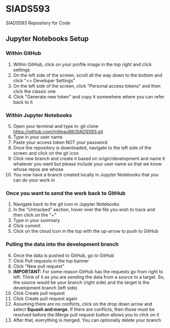# SIADS593
SIADS593 Repository for Code

## Jupyter Notebooks Setup
### Within GitHub
1. Within GitHub, click on your profile image in the top right and click settings
2. On the left side of the screen, scroll all the way down to the bottom and click "<> Developer Settings"
3. On the left side of the screen, click "Personal access tokens" and then click the classic one
4. Click "Generate new token" and copy it somewhere where you can refer back to it

### Within Jupyter Notebooks
5. Open your terminal and type in: git clone https://github.com/milleau98/SIADS593.git
7. Type in your user name
8. Paste your access token NOT your password
9. Once the repository is downloaded, navigate to the left side of the screen and click on the git icon
10. Click new branch and create it based on origin/development and name it whatever you want but please include your user name so that we know whose repos are whose
11. You now have a branch created locally in Jupyter Notebooks that you can do your work in

### Once you want to send the work back to GitHub
1. Navigate back to the git icon in Jupyter Notebooks
2. In the "Untracked" section, hover over the file you wish to track and then click on the "+"
3. Type in your summary
4. Click commit
5. Click on the cloud icon in the top with the up-arrow to push to GitHub

### Pulling the data into the development branch
6. Once the data is pushed to GitHub, go to GitHub
7. Click Pull requests in the top banner
8. Click "New pull request"
9. **IMPORTANT:** For some reason GitHub has the requests go from right to left. Think of it as you are sending the data from a source to a target. So, the source would be your branch (right side) and the target is the development branch (left side)
10. Click Create pull request
11. Click Create pull request again
12. Assuming there are no conflicts, click on the drop down arrow and select **Squash and merge**. If there are conflicts, then those must be resolved before the Merge pull request button allows you to click on it
13. After that, everything is merged. You can optionally delete your branch
